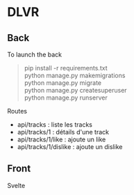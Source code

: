 # DLVR

## Back

To launch the back
> pip install -r requirements.txt    
> python manage.py makemigrations    
> python manage.py migrate    
> python manage.py createsuperuser    
> python manage.py runserver    


Routes 
- api/tracks : liste les tracks
- api/tracks/1 : détails d'une track
- api/tracks/1/like : ajoute un like
- api/tracks/1/dislike : ajoute un dislike


## Front

Svelte

